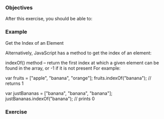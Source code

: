 <!--{ ids:[], language:'JavaScript', type:'workshop', order: 20, name:'Logical Operators', description:'List the logical operators and explain what they do.' }-->

### Objectives

After this exercise, you should be able to:



### Example

Get the Index of an Element

Alternatively, JavaScript has a method to get the index of an element:

indexOf() method – return the first index at which a given element can be found in the array, or -1 if it is not present
For example:

var fruits = ["apple", "banana", "orange"];
fruits.indexOf("banana"); // returns 1

var justBananas = ["banana", "banana", "banana"];
justBananas.indexOf("banana"); // prints 0

### Exercise
